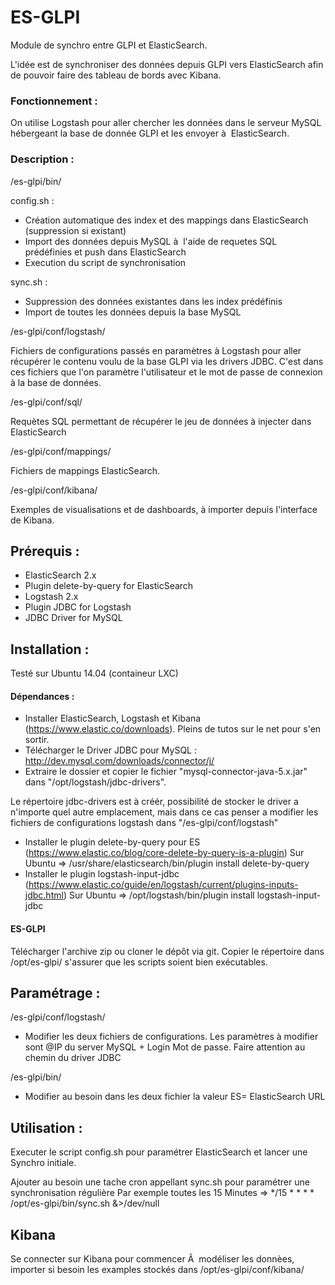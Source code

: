 # ES-GLPI
Module de synchro entre GLPI et ElasticSearch.

L'idée est de synchroniser des données depuis GLPI vers ElasticSearch afin de pouvoir faire des tableau de bords avec Kibana. 

### Fonctionnement : 
On utilise Logstash pour aller chercher les données dans le serveur MySQL hébergeant la base de donnée GLPI et les envoyer à  ElasticSearch. 

### Description :

/es-glpi/bin/

config.sh :
  - Création automatique des index et des mappings dans ElasticSearch (suppression si existant)
  - Import des données depuis MySQL à  l'aide de requetes SQL prédéfinies et push dans ElasticSearch
  - Execution du script de synchronisation

sync.sh :
  - Suppression des données existantes dans les index prédéfinis
  - Import de toutes les données depuis la base MySQL

/es-glpi/conf/logstash/

Fichiers de configurations passés en paramètres à Logstash pour aller récupérer le contenu voulu de la base GLPI via les drivers JDBC. C'est dans ces fichiers que l'on paramètre l'utilisateur et le mot de passe de connexion à la base de données. 

/es-glpi/conf/sql/

Requètes SQL permettant de récupérer le jeu de données à injecter dans ElasticSearch

/es-glpi/conf/mappings/

Fichiers de mappings ElasticSearch. 

/es-glpi/conf/kibana/

Exemples de visualisations et de dashboards, à importer depuis l'interface de Kibana.

## Prérequis : 
- ElasticSearch 2.x
- Plugin delete-by-query for ElasticSearch
- Logstash 2.x
- Plugin JDBC for Logstash
- JDBC Driver for MySQL

## Installation :
Testé sur Ubuntu 14.04 (containeur LXC)
#### Dépendances :

- Installer ElasticSearch, Logstash et Kibana (https://www.elastic.co/downloads). Pleins de tutos sur le net pour s'en sortir.  
- Télécharger le Driver JDBC pour MySQL : http://dev.mysql.com/downloads/connector/j/
- Extraire le dossier et copier le fichier "mysql-connector-java-5.x.jar" dans "/opt/logstash/jdbc-drivers". 

Le répertoire jdbc-drivers est à créér, possibilité de stocker le driver a n'importe quel autre emplacement, mais dans ce cas penser a modifier les fichiers de configurations logstash dans "/es-glpi/conf/logstash" 

- Installer le plugin delete-by-query pour ES (https://www.elastic.co/blog/core-delete-by-query-is-a-plugin)
Sur Ubuntu => /usr/share/elasticsearch/bin/plugin install delete-by-query
- Installer le plugin logstash-input-jdbc (https://www.elastic.co/guide/en/logstash/current/plugins-inputs-jdbc.html)
Sur Ubuntu => /opt/logstash/bin/plugin install logstash-input-jdbc

#### ES-GLPI

Télécharger l'archive zip ou cloner le dépôt via git. Copier le répertoire dans /opt/es-glpi/ s'assurer que les scripts soient bien exécutables. 

## Paramétrage : 
/es-glpi/conf/logstash/
- Modifier les deux fichiers de configurations. Les paramètres à modifier sont @IP du server MySQL + Login Mot de passe. Faire attention au chemin du driver JDBC

/es-glpi/bin/
- Modifier au besoin dans les deux fichier la valeur ES= ElasticSearch URL

## Utilisation : 

Executer le script config.sh pour paramétrer ElasticSearch et lancer une Synchro initiale. 

Ajouter au besoin une tache cron appellant sync.sh pour paramétrer une synchronisation régulière
Par exemple toutes les 15 Minutes => */15 * * * * /opt/es-glpi/bin/sync.sh &>/dev/null

## Kibana

Se connecter sur Kibana pour commencer Ã  modéliser les donnèes, importer si besoin les examples stockés dans /opt/es-glpi/conf/kibana/



